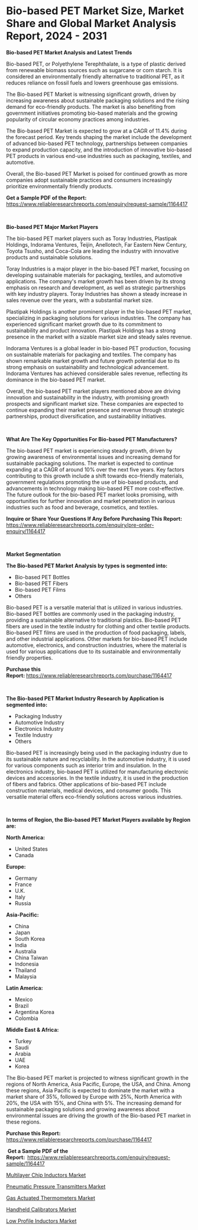 <p><h1>Bio-based PET Market Size, Market Share and Global Market Analysis Report, 2024 - 2031</h1></p><p><strong>Bio-based PET Market Analysis and Latest Trends</strong></p>
<p><p>Bio-based PET, or Polyethylene Terephthalate, is a type of plastic derived from renewable biomass sources such as sugarcane or corn starch. It is considered an environmentally friendly alternative to traditional PET, as it reduces reliance on fossil fuels and lowers greenhouse gas emissions.</p><p>The Bio-based PET Market is witnessing significant growth, driven by increasing awareness about sustainable packaging solutions and the rising demand for eco-friendly products. The market is also benefiting from government initiatives promoting bio-based materials and the growing popularity of circular economy practices among industries.</p><p>The Bio-based PET Market is expected to grow at a CAGR of 11.4% during the forecast period. Key trends shaping the market include the development of advanced bio-based PET technology, partnerships between companies to expand production capacity, and the introduction of innovative bio-based PET products in various end-use industries such as packaging, textiles, and automotive.</p><p>Overall, the Bio-based PET Market is poised for continued growth as more companies adopt sustainable practices and consumers increasingly prioritize environmentally friendly products.</p></p>
<p><strong>Get a Sample PDF of the Report:&nbsp;</strong> <a href="https://www.reliableresearchreports.com/enquiry/request-sample/1164417">https://www.reliableresearchreports.com/enquiry/request-sample/1164417</a></p>
<p>&nbsp;</p>
<p><strong>Bio-based PET Major Market Players</strong></p>
<p><p>The bio-based PET market players such as Toray Industries, Plastipak Holdings, Indorama Ventures, Teijin, Anellotech, Far Eastern New Century, Toyota Tsusho, and Coca-Cola are leading the industry with innovative products and sustainable solutions.</p><p>Toray Industries is a major player in the bio-based PET market, focusing on developing sustainable materials for packaging, textiles, and automotive applications. The company's market growth has been driven by its strong emphasis on research and development, as well as strategic partnerships with key industry players. Toray Industries has shown a steady increase in sales revenue over the years, with a substantial market size.</p><p>Plastipak Holdings is another prominent player in the bio-based PET market, specializing in packaging solutions for various industries. The company has experienced significant market growth due to its commitment to sustainability and product innovation. Plastipak Holdings has a strong presence in the market with a sizable market size and steady sales revenue.</p><p>Indorama Ventures is a global leader in bio-based PET production, focusing on sustainable materials for packaging and textiles. The company has shown remarkable market growth and future growth potential due to its strong emphasis on sustainability and technological advancement. Indorama Ventures has achieved considerable sales revenue, reflecting its dominance in the bio-based PET market.</p><p>Overall, the bio-based PET market players mentioned above are driving innovation and sustainability in the industry, with promising growth prospects and significant market size. These companies are expected to continue expanding their market presence and revenue through strategic partnerships, product diversification, and sustainability initiatives.</p></p>
<p>&nbsp;</p>
<p><strong>What Are The Key Opportunities For Bio-based PET Manufacturers?</strong></p>
<p><p>The bio-based PET market is experiencing steady growth, driven by growing awareness of environmental issues and increasing demand for sustainable packaging solutions. The market is expected to continue expanding at a CAGR of around 10% over the next five years. Key factors contributing to this growth include a shift towards eco-friendly materials, government regulations promoting the use of bio-based products, and advancements in technology making bio-based PET more cost-effective. The future outlook for the bio-based PET market looks promising, with opportunities for further innovation and market penetration in various industries such as food and beverage, cosmetics, and textiles.</p></p>
<p><strong>Inquire or Share Your Questions If Any Before Purchasing This Report:</strong> <a href="https://www.reliableresearchreports.com/enquiry/pre-order-enquiry/1164417">https://www.reliableresearchreports.com/enquiry/pre-order-enquiry/1164417</a></p>
<p>&nbsp;</p>
<p><strong>Market Segmentation</strong></p>
<p><strong>The Bio-based PET Market Analysis by types is segmented into:</strong></p>
<p><ul><li>Bio-based PET Bottles</li><li>Bio-based PET Fibers</li><li>Bio-based PET Films</li><li>Others</li></ul></p>
<p><p>Bio-based PET is a versatile material that is utilized in various industries. Bio-based PET bottles are commonly used in the packaging industry, providing a sustainable alternative to traditional plastics. Bio-based PET fibers are used in the textile industry for clothing and other textile products. Bio-based PET films are used in the production of food packaging, labels, and other industrial applications. Other markets for bio-based PET include automotive, electronics, and construction industries, where the material is used for various applications due to its sustainable and environmentally friendly properties.</p></p>
<p><strong>Purchase this Report:&nbsp;</strong><a href="https://www.reliableresearchreports.com/purchase/1164417">https://www.reliableresearchreports.com/purchase/1164417</a></p>
<p>&nbsp;</p>
<p><strong>The Bio-based PET Market Industry Research by Application is segmented into:</strong></p>
<p><ul><li>Packaging Industry</li><li>Automotive Industry</li><li>Electronics Industry</li><li>Textile Industry</li><li>Others</li></ul></p>
<p><p>Bio-based PET is increasingly being used in the packaging industry due to its sustainable nature and recyclability. In the automotive industry, it is used for various components such as interior trim and insulation. In the electronics industry, bio-based PET is utilized for manufacturing electronic devices and accessories. In the textile industry, it is used in the production of fibers and fabrics. Other applications of bio-based PET include construction materials, medical devices, and consumer goods. This versatile material offers eco-friendly solutions across various industries.</p></p>
<p>&nbsp;</p>
<p><strong>In terms of Region, the Bio-based PET Market Players available by Region are:</strong></p>
<p>
    <p> <strong> North America: </strong>
        <ul>
            <li>United States</li>
            <li>Canada</li>
        </ul>
        </p> 
    <p> <strong> Europe: </strong>
        <ul>
            <li>Germany</li>
            <li>France</li>
            <li>U.K.</li>
            <li>Italy</li>
            <li>Russia</li>
        </ul>
        </p> 
    <p> <strong> Asia-Pacific: </strong>
        <ul>
            <li>China</li>
            <li>Japan</li>
            <li>South Korea</li>
            <li>India</li>
            <li>Australia</li>
            <li>China Taiwan</li>
            <li>Indonesia</li>
            <li>Thailand</li>
            <li>Malaysia</li>
        </ul>
        </p> 
    <p> <strong> Latin America: </strong>
        <ul>
            <li>Mexico</li>
            <li>Brazil</li>
            <li>Argentina Korea</li>
            <li>Colombia</li>
        </ul>
        </p> 
    <p> <strong> Middle East & Africa: </strong>
        <ul>
            <li>Turkey</li>
            <li>Saudi</li>
            <li>Arabia</li>
            <li>UAE</li>
            <li>Korea</li>
        </ul>
    </p>
    </p>
<p><p>The Bio-based PET market is projected to witness significant growth in the regions of North America, Asia Pacific, Europe, the USA, and China. Among these regions, Asia Pacific is expected to dominate the market with a market share of 35%, followed by Europe with 25%, North America with 20%, the USA with 15%, and China with 5%. The increasing demand for sustainable packaging solutions and growing awareness about environmental issues are driving the growth of the Bio-based PET market in these regions.</p></p>
<p><strong>Purchase this Report: </strong><a href="https://www.reliableresearchreports.com/purchase/1164417">https://www.reliableresearchreports.com/purchase/1164417</a></p>
<p>&nbsp;<strong>Get a Sample PDF of the Report:&nbsp;&nbsp;</strong><a href="https://www.reliableresearchreports.com/enquiry/request-sample/1164417">https://www.reliableresearchreports.com/enquiry/request-sample/1164417</a></p>
<p><strong></strong></p>
<p><p><a href="https://medium.com/@susandixon1989/multilayer-chip-inductors-market-comprehensive-assessment-by-type-application-and-geography-7c2f89971aed">Multilayer Chip Inductors Market</a></p><p><a href="https://medium.com/@ruthfranklin11/pneumatic-pressure-transmitters-market-trends-forecast-and-competitive-analysis-to-2031-2ded58d9e706">Pneumatic Pressure Transmitters Market</a></p><p><a href="https://medium.com/@madisonsimmons10/gas-actuated-thermometers-market-analysis-and-sze-forecasted-for-period-from-2024-to-2031-e56f9a20e5e3">Gas Actuated Thermometers Market</a></p><p><a href="https://medium.com/@madisonsimmons10/handheld-calibrators-market-the-key-to-successful-business-strategy-forecast-till-2031-a69ed7f0c52c">Handheld Calibrators Market</a></p><p><a href="https://medium.com/@susandixon1989/low-profile-inductors-market-size-cagr-trends-2024-2030-fc2fd09052f6">Low Profile Inductors Market</a></p></p>